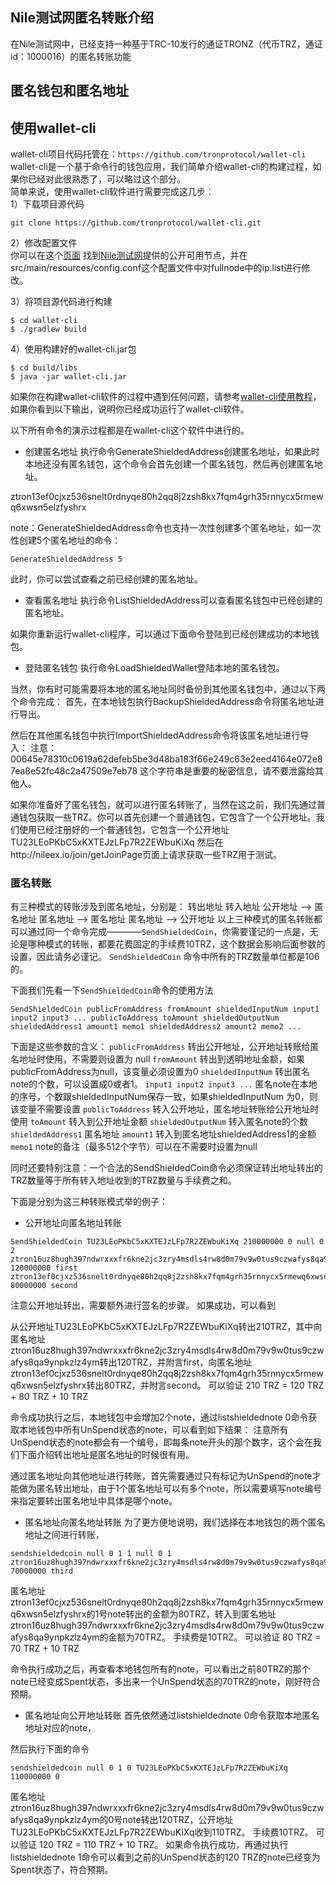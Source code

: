 ## Nile测试网匿名转账介绍
在Nile测试网中，已经支持一种基于TRC-10发行的通证TRONZ（代币TRZ，通证id：1000016）的匿名转账功能
## 匿名钱包和匿名地址
## 使用wallet-cli
wallet-cli项目代码托管在：`https://github.com/tronprotocol/wallet-cli`  
wallet-cli是一个基于命令行的钱包应用，我们简单介绍wallet-cli的构建过程，如果你已经对此很熟悉了，可以略过这个部分。  
简单来说，使用wallet-cli软件进行需要完成这几步：  
1）下载项目源代码  
```test
git clone https://github.com/tronprotocol/wallet-cli.git
```

2）修改配置文件  
你可以在这个[页面](http://nileex.io/status/getStatusPage) 找到[Nile测试网](http://nileex.io)提供的公开可用节点，并在src/main/resources/config.conf这个配置文件中对fullnode中的ip.list进行修改。  

3）将项目源代码进行构建
```test
$ cd wallet-cli
$ ./gradlew build
```

4）使用构建好的wallet-cli.jar包
```test
$ cd build/libs
$ java -jar wallet-cli.jar
```

如果你在构建wallet-cli软件的过程中遇到任何问题，请参考[wallet-cli使用教程](https://github.com/tronprotocol/wallet-cli#get-started)，如果你看到以下输出，说明你已经成功运行了wallet-cli软件。

以下所有命令的演示过程都是在wallet-cli这个软件中进行的。  
- 创建匿名地址
执行命令GenerateShieldedAddress创建匿名地址，如果此时本地还没有匿名钱包，这个命令会首先创建一个匿名钱包，然后再创建匿名地址。

ztron13ef0cjxz536snelt0rdnyqe80h2qq8j2zsh8kx7fqm4grh35rnnycx5rmewq6xwsn5elzfyshrx

note：GenerateShieldedAddress命令也支持一次性创建多个匿名地址，如一次性创建5个匿名地址的命令：
```test
GenerateShieldedAddress 5 
```
此时，你可以尝试查看之前已经创建的匿名地址。

- 查看匿名地址
执行命令ListShieldedAddress可以查看匿名钱包中已经创建的匿名地址。

如果你重新运行wallet-cli程序，可以通过下面命令登陆到已经创建成功的本地钱包。
- 登陆匿名钱包
执行命令LoadShieldedWallet登陆本地的匿名钱包。

当然，你有时可能需要将本地的匿名地址同时备份到其他匿名钱包中，通过以下两个命令完成：
首先，在本地钱包执行BackupShieldedAddress命令将匿名地址进行导出。

然后在其他匿名钱包中执行ImportShieldedAddress命令将该匿名地址进行导入：
注意：00645e78310c0619a62defeb5be3d48ba183f66e249c63e2eed4164e072e87ea8e52fc48c2a47509e7eb78 这个字符串是重要的秘密信息，请不要泄露给其他人。

如果你准备好了匿名钱包，就可以进行匿名转账了，当然在这之前，我们先通过普通钱包获取一些TRZ。你可以首先创建一个普通钱包，它包含了一个公开地址。我们使用已经注册好的一个普通钱包，它包含一个公开地址TU23LEoPKbC5xKXTEJzLFp7R2ZEWbuKiXq
然后在http://nileex.io/join/getJoinPage页面上请求获取一些TRZ用于测试。

### 匿名转账
有三种模式的转账涉及到匿名地址，分别是：
转出地址     转入地址
公开地址 ——> 匿名地址
匿名地址 ——> 匿名地址
匿名地址 ——> 公开地址
以上三种模式的匿名转账都可以通过同一个命令完成————`SendShieldedCoin`，你需要谨记的一点是，无论是哪种模式的转账，都要花费固定的手续费10TRZ，这个数据会影响后面参数的设置，因此请务必谨记。
`SendShieldedCoin` 命令中所有的TRZ数量单位都是106的。

下面我们先看一下`SendShieldedCoin`命令的使用方法
```test
SendShieldedCoin publicFromAddress fromAmount shieldedInputNum input1 input2 input3 ... publicToAddress toAmount shieldedOutputNum shieldedAddress1 amount1 memo1 shieldedAddress2 amount2 memo2 ... 
```

下面是这些参数的含义：
`publicFromAddress` 转出公开地址，公开地址转账给匿名地址时使用，不需要则设置为 null
`fromAmount` 转出到透明地址金额，如果publicFromAddress为null，该变量必须设置为0
`shieldedInputNum` 转出匿名note的个数，可以设置成0或者1。
`input1 input2 input3 ...` 匿名note在本地的序号，个数跟shieldedInputNum保存一致，如果shieldedInputNum 为0，则该变量不需要设置
`publicToAddress` 转入公开地址，匿名地址转账给公开地址时使用
`toAmount` 转入到公开地址金额
`shieldedOutputNum` 转入匿名note的个数
`shieldedAddress1` 匿名地址
`amount1` 转入到匿名地址shieldedAddress1的金额
`memo1` note的备注（最多512个字节）可以在不需要时设置为null

同时还要特别注意：一个合法的SendShieldedCoin命令必须保证转出地址转出的TRZ数量等于所有转入地址收到的TRZ数量与手续费之和。

下面是分别为这三种转账模式举的例子：
-	公开地址向匿名地址转账
```test
SendShieldedCoin TU23LEoPKbC5xKXTEJzLFp7R2ZEWbuKiXq 210000000 0 null 0 2 ztron16uz8hugh397ndwrxxxfr6kne2jc3zry4msdls4rw8d0m79v9w0tus9czwafys8qa9ynpkzlz4ym 120000000 first ztron13ef0cjxz536snelt0rdnyqe80h2qq8j2zsh8kx7fqm4grh35rnnycx5rmewq6xwsn5elzfyshrx 80000000 second
```

注意公开地址转出，需要额外进行签名的步骤。
如果成功，可以看到

从公开地址TU23LEoPKbC5xKXTEJzLFp7R2ZEWbuKiXq转出210TRZ，其中向匿名地址ztron16uz8hugh397ndwrxxxfr6kne2jc3zry4msdls4rw8d0m79v9w0tus9czwafys8qa9ynpkzlz4ym转出120TRZ，并附言first，向匿名地址 
ztron13ef0cjxz536snelt0rdnyqe80h2qq8j2zsh8kx7fqm4grh35rnnycx5rmewq6xwsn5elzfyshrx转出80TRZ，并附言second。
可以验证 210 TRZ = 120 TRZ + 80 TRZ + 10 TRZ

命令成功执行之后，本地钱包中会增加2个note，通过listshieldednote 0命令获取本地钱包中所有UnSpend状态的note，可以看到如下结果：
注意所有UnSpend状态的note都会有一个编号，即每条note开头的那个数字，这个会在我们下面介绍转出地址是匿名地址的时候很有用。

通过匿名地址向其他地址进行转账，首先需要通过只有标记为UnSpend的note才能做为匿名转出地址，由于1个匿名地址可以有多个note，所以需要填写note编号来指定要转出匿名地址中具体是哪个note。

- 匿名地址向匿名地址转账
为了更方便地说明，我们选择在本地钱包的两个匿名地址之间进行转账，  
```test
sendshieldedcoin null 0 1 1 null 0 1 ztron16uz8hugh397ndwrxxxfr6kne2jc3zry4msdls4rw8d0m79v9w0tus9czwafys8qa9ynpkzlz4ym 70000000 third
```
匿名地址ztron13ef0cjxz536snelt0rdnyqe80h2qq8j2zsh8kx7fqm4grh35rnnycx5rmewq6xwsn5elzfyshrx的1号note转出的金额为80TRZ，转入到匿名地址ztron16uz8hugh397ndwrxxxfr6kne2jc3zry4msdls4rw8d0m79v9w0tus9czwafys8qa9ynpkzlz4ym的金额为70TRZ。
手续费是10TRZ。
可以验证 80 TRZ = 70 TRZ + 10 TRZ

命令执行成功之后，再查看本地钱包所有的note，可以看出之前80TRZ的那个note已经变成Spent状态，多出来一个UnSpend状态的70TRZ的note，刚好符合预期。

- 匿名地址向公开地址转账
首先依然通过listshieldednote 0命令获取本地匿名地址对应的note，

然后执行下面的命令
```test
sendshieldedcoin null 0 1 0 TU23LEoPKbC5xKXTEJzLFp7R2ZEWbuKiXq 110000000 0
```

匿名地址ztron16uz8hugh397ndwrxxxfr6kne2jc3zry4msdls4rw8d0m79v9w0tus9czwafys8qa9ynpkzlz4ym的0号note转出120TRZ，公开地址 TU23LEoPKbC5xKXTEJzLFp7R2ZEWbuKiXq收到110TRZ。
手续费10TRZ。
可以验证 120 TRZ = 110 TRZ + 10 TRZ。
如果命令执行成功，再通过执行listshieldednote 1命令可以看到之前的UnSpend状态的120 TRZ的note已经变为Spent状态了，符合预期。

